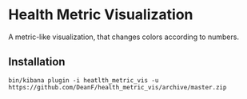 # Health Metric Visualization
A metric-like visualization, that changes colors according to numbers.

## Installation
`bin/kibana plugin -i heatlth_metric_vis -u https://github.com/DeanF/health_metric_vis/archive/master.zip`